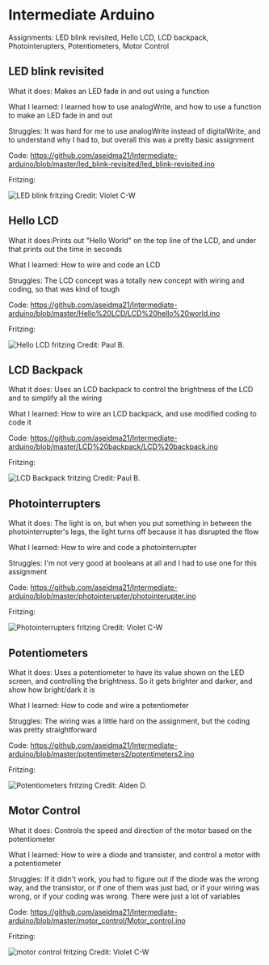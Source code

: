 # Intermediate Arduino
Assignments: LED blink revisited, Hello LCD, LCD backpack, Photointerupters, Potentiometers, Motor Control

## LED blink revisited

What it does: Makes an LED fade in and out using a function

What I learned: I learned how to use analogWrite, and how to use a function to make an LED fade in and out

Struggles: It was hard for me to use analogWrite instead of digitalWrite, and to understand why I had to, but overall this was a pretty basic assignment

Code: https://github.com/aseidma21/Intermediate-arduino/blob/master/led_blink-revisited/led_blink-revisited.ino

Fritzing: 

![LED blink fritzing](https://github.com/vcraghe32/Intermediate_Arduino/raw/master/Images/blinkscreenshotv2.JPG)
Credit: Violet C-W 



## Hello LCD

What it does:Prints out "Hello World" on the top line of the LCD, and under that prints out the time in seconds

What I learned: How to wire and code an LCD

Struggles: The LCD concept was a totally new concept with wiring and coding, so that was kind of tough

Code: https://github.com/aseidma21/Intermediate-arduino/blob/master/Hello%20LCD/LCD%20hello%20world.ino

Fritzing:

![Hello LCD fritzing](https://github.com/vcraghe32/Intermediate_Arduino/raw/master/Images/lcd_wiring_no_backpack.JPG)
Credit: Paul B.


## LCD Backpack

What it does: Uses an LCD backpack to control the brightness of the LCD and to simplify all the wiring

What I learned: How to wire an LCD backpack, and use modified coding to code it

Code: https://github.com/aseidma21/Intermediate-arduino/blob/master/LCD%20backpack/LCD%20backpack.ino

Fritzing:

![LCD Backpack fritzing](https://github.com/vcraghe32/Intermediate_Arduino/raw/master/Images/lcdbackpackwiring.JPG)
Credit: Paul B.

## Photointerrupters

What it does: The light is on, but when you put something in between the photointerrupter's legs, the light turns off because it has disrupted the flow

What I learned: How to wire and code a photointerrupter

Struggles: I'm not very good at booleans at all and I had to use one for this assignment

Code: https://github.com/aseidma21/Intermediate-arduino/blob/master/photointerupter/photointerupter.ino

Fritzing:

![Photointerrupters fritzing](https://github.com/vcraghe32/Intermediate_Arduino/raw/master/Images/photointerrupterwiring.JPG)
Credit: Violet C-W 



## Potentiometers

What it does: Uses a potentiometer to have its value shown on the LED screen, and controlling the brightness. So it gets brighter and darker, and show how bright/dark it is

What I learned: How to code and wire a potentiometer

Struggles: The wiring was a little hard on the assignment, but the coding was pretty straightforward

Code: https://github.com/aseidma21/Intermediate-arduino/blob/master/potentimeters2/potentimeters2.ino

Fritzing:

![Potentiometers fritzing](https://github.com/vcraghe32/Intermediate_Arduino/raw/master/Images/potentiowiring.JPG)
Credit: Alden D.



## Motor Control

What it does: Controls the speed and direction of the motor based on the potentiometer

What I learned: How to wire a diode and transister, and control a motor with a potentiometer

Struggles: If it didn't work, you had to figure out if the diode was the wrong way, and the transistor, or if one of them was just bad, or if your wiring was wrong, or if your coding was wrong. There were just a lot of variables

Code: https://github.com/aseidma21/Intermediate-arduino/blob/master/motor_control/Motor_control.ino

Fritzing:

![motor control fritzing](https://github.com/vcraghe32/Intermediate_Arduino/raw/master/Images/motorcontrolwiring.JPG)
Credit: Violet C-W 




